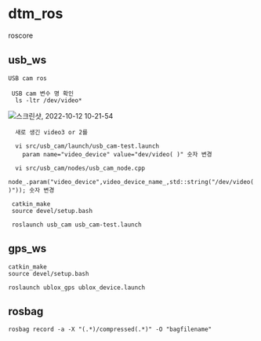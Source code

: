 # dtm_ros
  roscore
  ## usb_ws
    USB cam ros
     
     USB cam 변수 명 확인
      ls -ltr /dev/video*
      
![스크린샷, 2022-10-12 10-21-54](https://user-images.githubusercontent.com/49112411/195227704-60f4d44c-73b8-41b7-8ccd-c1dab0c1b555.png)

      새로 생긴 video3 or 2를
      
      vi src/usb_cam/launch/usb_cam-test.launch
        param name="video_device" value="dev/video( )" 숫자 변경
        
      vi src/usb_cam/nodes/usb_cam_node.cpp
        node_.param("video_device",video_device_name_,std::string("/dev/video( )")); 숫자 변경
        
     catkin_make
     source devel/setup.bash
     
     roslaunch usb_cam usb_cam-test.launch
  ## gps_ws
  
    catkin_make
    source devel/setup.bash
    
    roslaunch ublox_gps ublox_device.launch
  ## rosbag
    rosbag record -a -X "(.*)/compressed(.*)" -O "bagfilename"
